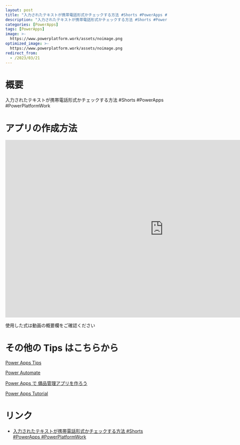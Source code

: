 ```yaml
---
layout: post
title: "入力されたテキストが携帯電話形式かチェックする方法 #Shorts #PowerApps #PowerPlatformWork"
description: "入力されたテキストが携帯電話形式かチェックする方法 #Shorts #PowerApps #PowerPlatformWorkを動画で分かりやすく解説"
categories: [PowerApps]
tags: [PowerApps]
image: >-
  https://www.powerplatform.work/assets/noimage.png
optimized_image: >-
  https://www.powerplatform.work/assets/noimage.png
redirect_from:
  - /2023/03/21
---
```



#  概要

入力されたテキストが携帯電話形式かチェックする方法 #Shorts #PowerApps #PowerPlatformWork


# アプリの作成方法

<iframe width="983" height="553" src="https://www.youtube.com/embed/XC1379irpbE" title="YouTube video player" frameborder="0" allow="accelerometer; autoplay; clipboard-write; encrypted-media; gyroscope; picture-in-picture" allowfullscreen></iframe>


使用した式は動画の概要欄をご確認ください


# その他の Tips はこちらから

[Power Apps Tips](https://www.youtube.com/watch?v=VrAQf3JQ7yM&list=PLVhFi1fb3DqakSLVMn22DDcySXh9jtzi- )


[Power Automate](https://www.youtube.com/watch?v=-YnJYT0ASEM&list=PLVhFi1fb3Dqbzic6GieqnLFgD3aTj-eHA)


[Power Apps で 備品管理アプリを作ろう](https://www.youtube.com/playlist?list=PLVhFi1fb3DqZM3HKb8Hea6XEL96990Fyn)


[Power Apps Tutorial](https://www.youtube.com/playlist?list=PLVhFi1fb3DqalxpL974VvAJvV4iWoSbe_)


# リンク


- [入力されたテキストが携帯電話形式かチェックする方法 #Shorts #PowerApps #PowerPlatformWork](https://www.youtube.com/watch?v=XC1379irpbE)

